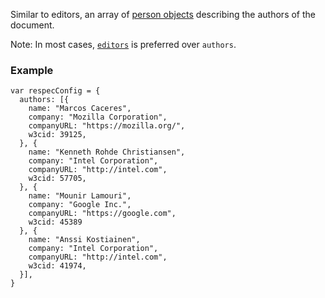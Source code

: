 Similar to editors, an array of [person objects](person) describing the authors of the document. 

Note: In most cases, [`editors`](editors) is preferred over `authors`. 

### Example
```JS
var respecConfig = {
  authors: [{
    name: "Marcos Caceres",
    company: "Mozilla Corporation",
    companyURL: "https://mozilla.org/",
    w3cid: 39125,
  }, {
    name: "Kenneth Rohde Christiansen",
    company: "Intel Corporation",
    companyURL: "http://intel.com",
    w3cid: 57705,
  }, {
    name: "Mounir Lamouri",
    company: "Google Inc.",
    companyURL: "https://google.com",
    w3cid: 45389
  }, {
    name: "Anssi Kostiainen",
    company: "Intel Corporation",
    companyURL: "http://intel.com",
    w3cid: 41974,
  }],
}
```

